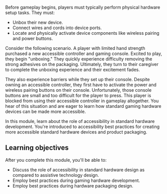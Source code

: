 Before gameplay begins, players must typically perform physical hardware setup tasks. They must:

- Unbox their new device.
- Connect wires and cords into device ports.
- Locate and physically activate device components like wireless pairing and power buttons.

Consider the following scenario. A player with limited hand strength purchased a new accessible controller and gaming console. Excited to play, they begin "unboxing." They quickly experience difficulty removing the strong adhesives on the packaging. Ultimately, they turn to their caregiver to complete the unboxing experience and their excitement fades.

They also experience barriers while they set up their console. Despite owning an accessible controller, they first have to activate the power and wireless pairing buttons on their console. Unfortunately, those console buttons are small and too difficult for the player to press. This player is blocked from using their accessible controller in gameplay altogether. You hear of this situation and are eager to learn how standard gaming hardware devices can be made more accessible.

In this module, learn about the role of accessibility in standard hardware development. You're introduced to accessibility best practices for creating more accessible standard hardware devices and product packaging.

## Learning objectives

After you complete this module, you'll be able to:

- Discuss the role of accessibility in standard hardware design as compared to assistive technology design.
- Employ best practices during gaming hardware development.
- Employ best practices during hardware packaging design.
